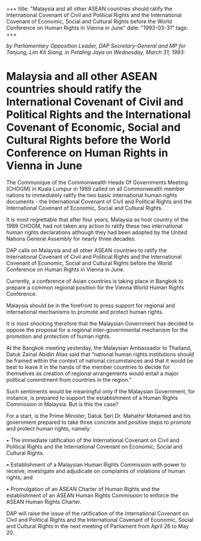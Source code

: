 +++ 
title: "Malaysia and all other ASEAN countries should ratify the International Covenant of Civil and Political Rights and the International Covenant of Economic, Social and Cultural Rights before the World Conference on Human Rights in Vienna in June"
date: "1993-03-31"
tags:
+++

_by Parliamentary Opposition Leader, DAP Secretary-General and MP for Tanjung, Lim Kit Siang, in Petaling Jaya on Wednesday, March 31, 1993:_

# Malaysia and all other ASEAN countries should ratify the International Covenant of Civil and Political Rights and the International Covenant of Economic, Social and Cultural Rights before the World Conference on Human Rights in Vienna in June

The Communique of the Commonwealth Heads Of Governments Meeting (CHOGM) in Kuala Lumpur in 1989 called on all Commonwealth member nations to immediately ratify the two basic international human rights documents - the International Covenant of Civil and Political Rights and the International Covenant of Economic, Social and Cultural Rights.</u>

It is most regrettable that after four years, Malaysia as host country of the 1989 CHOGM, had not taken any action to ratify these two international human rights declarations although they had been adopted by the United Nations General Assembly for nearly three decades.

DAP calls on Malaysia and all other ASEAN countries to ratify the International Covenant of Civil and Political Rights and the International Covenant of Economic, Social and Cultural Rights before the World Conference on Human Rights in Vienna in June.

Currently, a conference of Asian countries is taking place in Bangkok to prepare a common regional position for the Vienna World Human Rights Conference.

Malaysia should be in the forefront to press support for regional and international mechanisms to promote and protect human rights.

It is most shocking therefore that the Malaysian Government has decided to oppose the proposal for a regional inter-governmental mechanism for the promotion and protection of human rights.

At the Bangkok meeting yesterday, the Malaysian Ambassador to Thailand, Datuk Zainal Abidin Alias said that “national human rights institutions should be framed within the context of national circumstances and that it would be best to leave it in the hands of the member countries to decide for themselves as creation of regional arrangements would entail a major political commitment from countries in the region.”

Such sentiments would be meaningful only if the Malaysian Government, for instance, is prepared to support the establishment of a Human Rights Commission in Malaysia. But is this the case?

For a start, is the Prime Minister, Datuk Seri Dr. Mahathir Mohamed and his government prepared to take three concrete and positive steps to promote and protect human rights, namely:

•	The immediate ratification of the International Covenant on Civil and Political Rights and the International Covenant on Economic, Social and Cultural Rights.

•	Establishment of a Malaysian Human Rights Commission with power to receive, investigate and adjudicate on complaints of violations of human rights; and

•	Promulgation of an ASEAN Charter of Human Rights and the establishment of an ASEAN Human Rights Commission to enforce the ASEAN Human Rights Charter.

DAP will raise the issue of the ratification of the International Covenant on Civil and Political Rights and the International Covenant of Economic, Social and Cultural Rights in the next meeting of Parliament from April 26 to May 20.
 
